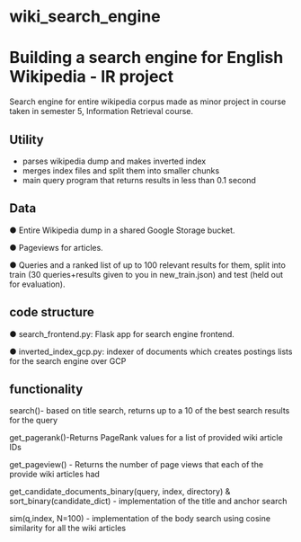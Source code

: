 # wiki_search_engine
# Building a search engine for English Wikipedia - IR project
Search engine for entire wikipedia corpus made as minor project in course taken in semester 5, Information Retrieval  course.

## **Utility**
- parses wikipedia dump and makes inverted index
- merges index files and split them into smaller chunks
- main query program that returns results in less than 0.1 second

## **Data**

● Entire Wikipedia dump in a shared Google Storage bucket.

● Pageviews for articles.

● Queries and a ranked list of up to 100 relevant results for them, split into train (30
queries+results given to you in new_train.json) and test (held out for evaluation).

## **code structure**
● search_frontend.py: Flask app for search engine frontend.

● inverted_index_gcp.py: indexer of documents which creates postings lists for the search engine over GCP

## **functionality**
search()- based on title search, returns up to a 10 of the best search results for the query

get_pagerank()-Returns PageRank values for a list of provided wiki article IDs

get_pageview() - Returns the number of page views that each of the provide wiki articles had

get_candidate_documents_binary(query, index, directory) & sort_binary(candidate_dict) - implementation of the title and anchor search

sim(q,index, N=100) - implementation of the body search using cosine similarity for all the wiki articles
